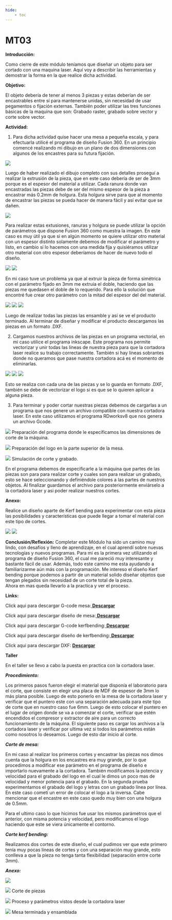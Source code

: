 ```yaml
---
hide:
    - toc
---
```


# MT03

<strong>Introducción:</strong>

Como cierre de este módulo teníamos que diseñar un objeto para ser cortado con una maquina laser. Aquí voy a describir las herramientas y demostrar la forma en la que realice dicha actividad.

<strong>Objetivo:</strong>

El objeto debería de tener al menos 3 piezas y estas deberían de ser encastrables entre sí para mantenerse unidas, sin necesidad de usar pegamentos o fijación externas. También poder utilizar las tres funciones básicas de la maquina que son: Grabado raster, grabado sobre vector y corte sobre vector.

<strong>Actividad:</strong>

1) Para dicha actividad quise hacer una mesa a pequeña escala, y para efectuarla utilicé el programa de diseño Fusion 360. 
En un principio comencé realizando mi dibujo en un plano de dos dimensiones con algunos de los encastres para su futura fijación. 

![](../images/MT03/Lamina.png)

Luego de haber realizado el dibujo completo con sus detalles proseguí a realizar la extrusión de la pieza, que en este caso debería de ser de 3mm porque es el espesor del material a utilizar.
Cada ranura donde van encastradas las piezas debe de ser del mismo espesor de la pieza a encastrar más 0.2mm de holgura. Esta holgura sirve para que al momento de encastrar las piezas se pueda hacer de manera fácil y así evitar que se dañen. 

![](../images/MT03/2parametros.PNG)

Para realizar estas extusiones, ranuras y holgura se puede utilizar la opción de parámetros que dispone Fusion 360 como muestra la imagen. En este caso es muy útil ya que si en algún momento se quiere utilizar otro material con un espesor distinto solamente debemos de modificar el parámetro y listo, en cambio sí lo hacemos con una medida fija y quisiéramos utilizar otro material con otro espesor deberíamos de hacer de nuevo todo el diseño.  

![](../images/MT03/6mm.PNG)
![](../images/MT03/parametros.PNG)

En mi caso tuve un problema ya que al extruir la pieza de forma simétrica con el parámetro fijado en 3mm me extruia el doble, haciendo que las piezas me quedasen el doble de lo requerido. Para ello la solución que encontré fue crear otro parámetro con la mitad del espesor del del material.

![](../images/MT03/Captura.PNG)
![](../images/MT03/terminado.PNG)
![](../images/MT03/terminadoo.PNG)

Luego de realizar todas las piezas las ensamble y así se ve el producto terminado.
Al terminar de diseñar y modificar el producto descargamos las piezas en un formato .DXF.

2) Cargamos nuestros archivos de las piezas en un programa vectorial, en mi caso utilice el programa inkscape. 
Este programa nos permite vectorizar y unir todas las líneas de nuestra pieza para que la cortadora laser realice su trabajo correctamente. También si hay líneas sobrantes donde no queramos que pase nuestra cortadora acá es el momento de eliminarlas.


![](../images/MT03/mesa.PNG)
![](../images/MT03/rec.PNG)
![](../images/MT03/re.PNG)

Esto se realiza con cada una de las piezas y se lo guarda en formato .DXF, también se debe de vectorizar el logo si es que se lo quieren aplicar a alguna pieza.

3) Para terminar y poder cortar nuestras piezas debemos de cargarlas a un programa que nos genere un archivo compatible con nuestra cortadora laser. En este caso utilizamos el programa RDworksv8 que nos genera un archivo Gcode.

![](../images/MT03/configuracion%20de%20app.PNG)
Preparación del programa donde le especificamos las dimensiones de corte de la máquina.


![](../images/MT03/preparacion%20de%20coerte.PNG)
Preparación del logo en la parte superior de la mesa.

![](../images/MT03/simulaciondecorte.PNG)
Simulación de corte y grabado.

En el programa debemos de especificarle a la máquina que partes de las piezas son para para realizar corte y cuales son para realizar un grabado, esto se hace seleccionando y definiéndole colores a las partes de nuestros objetos. 
Al finalizar guardamos el archivo para posteriormente enviárselo a la cortadora laser y asi poder realizar nuestros cortes.


<strong>Anexo:</strong>

Realice un diseño aparte de Kerf bending para experimentar con esta pieza las posibilidades y características que puede llegar a tomar el material con este tipo de cortes.

![](../images/MT03/kerfbending.PNG)
![](../images/MT03/kerfbendingg.PNG)


<strong>Conclusión/Reflexión:</strong> Completar este Módulo ha sido un camino muy lindo, con desafíos y lleno de aprendizaje, en el cual aprendí sobre nuevas tecnologías y nuevos programas. Para mi es la primera vez utilizando el programa de diseño Fusion 360, el cual me pareció muy interesante y bastante fácil de usar. Además, todo este camino me esta ayudando a familiarizarme aún más con la programación.
Me intereso el diseño Kerf bending porque podemos a partir de un material solido diseñar objetos que tengan plegados sin necesidad de un corte total de la pieza.    
Ahora en mas queda llevarlo a la practica y ver el proceso.


<strong>Links:</strong>

Click aqui para descargar G-code mesa:<a href="../Nuevacarpeta/CorteFranciscoGuimaraens.rd" download="G-codemesa.rd"> <strong>Descargar</strong> </a>

Click aqui para descargar diseño de mesa:<a href="../Nuevacarpeta/Mesa.f3d" download="mesa.f3d"> <strong>Descargar</strong> </a>

Click aqui para descargar G-code kerfbending:<a href="../Nuevacarpeta/Kerfbendin.rd" download="G-codekerfbending.rd"> <strong>Descargar</strong> </a>

Click aqui para descargar diseño de kerfbending:<a href="../Nuevacarpeta/kerfbendingv1.f3d" download="kerfbending.f3d"> <strong>Descargar</strong> </a>

Click aqui para descargar DXF: <a href="../Nuevacarpeta/PartesDXF.zip" download="Partes"> <strong>Descargar</strong> </a>





<strong>Taller</strong>

En el taller se llevo a cabo la puesta en practica con la cortadora laser.

<Strong><em>Procedimiento:</em></strong>

Los primeros pasos fueron elegir el material que disponía el laboratorio para el corte, que consiste en elegir una placa de MDF de espesor de 3mm lo más plana posible. Luego de esto ponerlo en la mesa de la cortadora laser y verificar que el puntero este con una separación adecuada para este tipo de corte que en nuestro caso fue 6mm.
Luego de esto colocar el puntero en el lugar de origen donde se va a comenzar el corte, verificar que estén encendidos el compresor y extractor de aire para un correcto funcionamiento de la máquina.
El siguiente paso es cargar los archivos a la cortadora laser y verificar por ultima vez si todos los parámetros están como nosotros lo deseamos. Luego de esto dar inicio al corte.

<strong><em>Corte de mesa:</em></strong>

En mi caso al realizar los primeros cortes y encastrar las piezas nos dimos cuenta que la holgura en los encastres era muy grande, por lo que procedimos a modificar ese parámetro en el programa de diseño e importarlo nuevamente a la cortadora.
También modificamos la potencia y velocidad para el grabado del logo en el cual le dimos un poco mas de velocidad y menor potencia para el grabado. 
En la segunda prueba experimentamos el grabado del logo y letras con un grabado línea por línea. En este caso cometí un error de colocar el logo a la inversa.
Cabe mencionar que el encastre en este caso quedo muy bien con una holgura de 0.5mm.

Para el ultimo caso lo que hicimos fue usar los mismos parámetros que el anterior, con misma potencia y velocidad, pero modificamos el logo haciendo que este se viera únicamente el contorno.

<strong><em>Corte kerf bending:</em></strong> 

Realizamos dos cortes de este diseño, el cual pudimos ver que este primero tenía muy pocas líneas de cortes y con una separación muy grande, esto conlleva a que la pieza no tenga tanta flexibilidad (separación entre corte 3mm).


<strong><em>Anexo:</em></strong>

![](../images/MT03/corte/cortando.PNG)

![](../images/MT03/corte/cortandoo.PNG)
Corte de piezas 

![](../images/MT03/corte/corte.PNG)
Proceso y parámetros vistos desde la cortadora laser 

![](../images/MT03/corte/Mesa1.PNG)
Mesa terminada y ensamblada 
